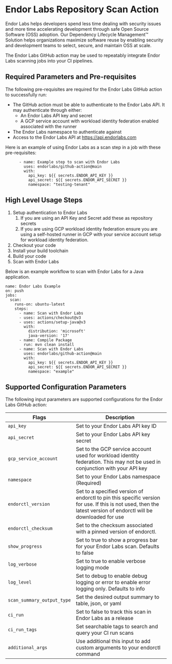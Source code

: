 # Endor Labs Repository Scan Action

Endor Labs helps developers spend less time dealing with security issues and more time accelerating development through safe Open Source Software (OSS) adoption. Our Dependency Lifecycle Management™ Solution helps organizations maximize software reuse by enabling security and development teams to select, secure, and maintain OSS at scale.

The Endor Labs GitHub action may be used to repeatably integrate Endor Labs scanning jobs into your CI pipelines.

## Required Parameters and Pre-requisites

The following pre-requisites are required for the Endor Labs GitHub action to successfully run:

- The GitHub action must be able to authenticate to the Endor Labs API. It may authenticate through either:
  - An Endor Labs API key and secret
  - A GCP service account with workload identity federation enabled associated with the runner
- The Endor Labs namespace to authenticate against
- Access to the Endor Labs API at https://api.endorlabs.com

Here is an example of using Endor Labs as a scan step in a job with these pre-requisites:

```
      - name: Example step to scan with Endor Labs
        uses: endorlabs/github-action@main
        with:
          api_key: ${{ secrets.ENDOR_API_KEY }}
          api_secret: ${{ secrets.ENDOR_API_SECRET }}
          namespace: "testing-tenant"
```

## High Level Usage Steps

1. Setup authentication to Endor Labs
   1. If you are using an API Key and Secret add these as repository secrets
   2. If you are using GCP workload identity federation ensure you are using a self-hosted runner in GCP with your service account setup for workload identity federation.
2. Checkout your code
3. Install your build toolchain
4. Build your code
5. Scan with Endor Labs

Below is an example workflow to scan with Endor Labs for a Java application.

```
name: Endor Labs Example
on: push
jobs:
  scan:
    runs-on: ubuntu-latest
    steps:
      - name: Scan with Endor Labs
      - uses: actions/checkout@v3
      - uses: actions/setup-java@v3
        with:
          distribution: 'microsoft'
          java-version: '17'
      - name: Compile Package
        run: mvn clean install
      - name: Scan with Endor Labs
        uses: endorlabs/github-action@main
        with:
          api_key: ${{ secrets.ENDOR_API_KEY }}
          api_secret: ${{ secrets.ENDOR_API_SECRET }}
          namespace: "example"
```
## Supported Configuration Parameters

The following input parameters are supported configurations for the Endor Labs GitHub action:

| Flags                                 |  Description                       |
|---------------------------------------|------------------------------------|
|  `api_key`                            |  Set to your Endor Labs API key ID |
|  `api_secret`                         |  Set to your Endor Labs API key secret |
| `gcp_service_account`                 |  Set to the GCP service account used for workload identity federation. This may not be used in conjunction with your API key   |
| `namespace`                           | Set to your Endor Labs namespace (Required) |
| `endorctl_version`                    | Set to a specified version of endorctl to pin this specific version for use. If this is not used, then the latest version of endorctl will be downloaded for use |
| `endorctl_checksum`                   | Set to the checksum associated with a pinned version of endorctl. |
| `show_progress`                       | Set to true to show a progress bar for your Endor Labs scan. Defaults to false |
| `log_verbose`                         | Set to true to enable verbose logging mode |
| `log_level`                           | Set to debug to enable debug logging or error to enable error logging only. Defaults to info |
| `scan_summary_output_type`            | Set the desired output summary to table, json, or yaml |
| `ci_run`                              | Set to false to track this scan in Endor Labs as a release |
| `ci_run_tags`                         | Set searchable tags to search and query your CI run scans |
| `additional_args`                     | Use additional this input to add custom arguments to your endorctl command |
